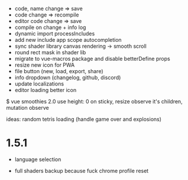 + code, name change => save
+ code change => recompile
+ editor code change => save
+ compile on change + info log
+ dynamic import processIncludes
+ add new include app scope autocompletion
+ sync shader library canvas rendering -> smooth scroll
+ round rect mask in shader lib
+ migrate to vue-macros package and disable betterDefine props
+ resize new icon for PWA
+ file button (new, load, export, share)
+ info dropdown (changelog, github, discord)
+ update localizations
+ editor loading better icon


$ vue smoothies 2.0
use height: 0 on sticky, resize observe it's children, mutation observe

ideas:
random tetris loading (handle game over and explosions)

# 1.5.1

+ language selection
- full shaders backup because fuck chrome profile reset